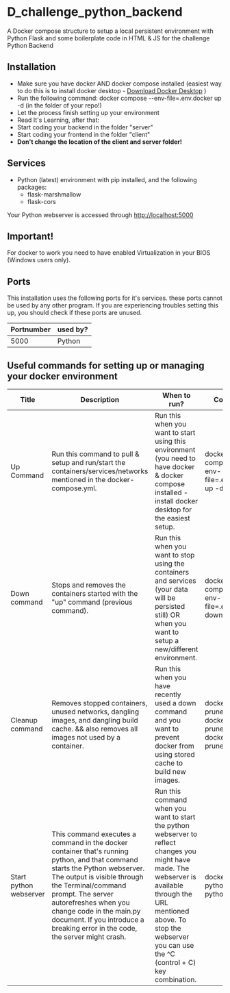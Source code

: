 # D_challenge_python_backend
A Docker compose structure to setup a local persistent environment with Python Flask and some boilerplate code in HTML &amp; JS for the challenge Python Backend

## Installation
- Make sure you have docker AND docker compose installed (easiest way to do this is to install docker desktop - [Download Docker Desktop](https://www.docker.com/products/docker-desktop) )
- Run the following command: docker compose --env-file=.env.docker up -d (in the folder of your repo!)
- Let the process finish setting up your environment
- Read It's Learning, after that:
- Start coding your backend in the folder "server"
- Start coding your frontend in the folder "client"
- **Don't change the location of the client and server folder!**

## Services
- Python (latest) environment with pip installed, and the following packages:
  - flask-marshmallow
  - flask-cors

Your Python webserver is accessed through [http://localhost:5000](http://localhost:5000)

## Important!
For docker to work you need to have enabled Virtualization in your BIOS (Windows users only).

## Ports
This installation uses the following ports for it's services. these ports cannot be used by any other program. If you are experiencing troubles setting this up, you should check if these ports are unused. 

| Portnumber | used by? |
|---|---|
| 5000 | Python |


## Useful commands for setting up or managing your docker environment 

|  Title | Description  | When to run? |  Command |
|---|---|---|---|
| Up Command  | Run this command to pull & setup and run/start the containers/services/networks mentioned in the docker-compose.yml. | Run this when you want to start using this environment (you need to have docker & docker compose installed - install docker desktop for the easiest setup. | docker compose --env-file=.env.docker up -d |
| Down command | Stops and removes the containers started with the "up" command (previous command). | Run this when you want to stop using the containers and services (your data will be persisted still) OR when you want to setup a new/different environment. | docker compose --env-file=.env.docker down |
| Cleanup command | Removes stopped containers, unused networks, dangling images, and dangling build cache. && also removes all images not used by a container. | Run this when you have recently used a down command and you want to prevent docker from using stored cache to build new images. | docker system prune && docker image prune -a && docker system prune |
| Start python webserver | This command executes a command in the docker container that's running python, and that command starts the Python webserver. The output is visible through the Terminal/command prompt. The server autorefreshes when you change code in the main.py document. If you introduce a breaking error in the code, the server might crash. | Run this command when you want to start the python webserver to reflect changes you might have made. The webserver is available through the URL mentioned above. To stop the webserver you can use the ^C (control + C) key combination.| docker exec -it python_flask python main.py |
